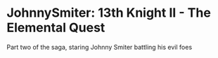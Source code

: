 JohnnySmiter: 13th Knight II - The Elemental Quest
============

Part two of the saga, staring Johnny Smiter battling his evil foes